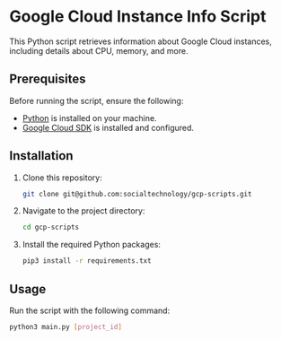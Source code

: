 # Google Cloud Instance Info Script

This Python script retrieves information about Google Cloud instances, including details about CPU, memory, and more.

## Prerequisites

Before running the script, ensure the following:

- [Python](https://www.python.org/downloads/) is installed on your machine.
- [Google Cloud SDK](https://cloud.google.com/sdk/docs/install) is installed and configured.

## Installation

1. Clone this repository:

    ```bash
    git clone git@github.com:socialtechnology/gcp-scripts.git
    ```

2. Navigate to the project directory:

    ```bash
    cd gcp-scripts
    ```

3. Install the required Python packages:

    ```bash
    pip3 install -r requirements.txt
    ```

## Usage

Run the script with the following command:

```bash
python3 main.py [project_id]
```
